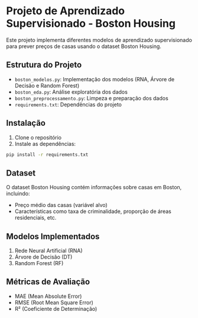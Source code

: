# Projeto de Aprendizado Supervisionado - Boston Housing

Este projeto implementa diferentes modelos de aprendizado supervisionado para prever preços de casas usando o dataset Boston Housing.

## Estrutura do Projeto

- `boston_modelos.py`: Implementação dos modelos (RNA, Árvore de Decisão e Random Forest)
- `boston_eda.py`: Análise exploratória dos dados
- `boston_preprocessamento.py`: Limpeza e preparação dos dados
- `requirements.txt`: Dependências do projeto

## Instalação

1. Clone o repositório
2. Instale as dependências:
```bash
pip install -r requirements.txt
```

## Dataset

O dataset Boston Housing contém informações sobre casas em Boston, incluindo:
- Preço médio das casas (variável alvo)
- Características como taxa de criminalidade, proporção de áreas residenciais, etc.

## Modelos Implementados

1. Rede Neural Artificial (RNA)
2. Árvore de Decisão (DT)
3. Random Forest (RF)

## Métricas de Avaliação

- MAE (Mean Absolute Error)
- RMSE (Root Mean Square Error)
- R² (Coeficiente de Determinação) 